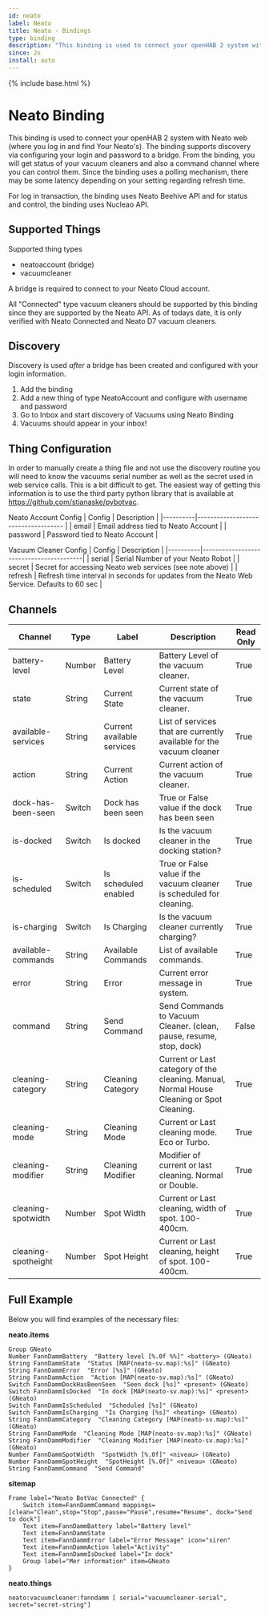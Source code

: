 ```yaml
---
id: neato
label: Neato
title: Neato - Bindings
type: binding
description: "This binding is used to connect your openHAB 2 system with Neato web (where you log in and find Your Neato's). The binding supports discovery via configuring your login and password to a bridge. From the binding, you will get status of your vacuum cleaners and also a command channel where you can control them. Since the binding uses a polling mechanism, there may be some latency depending on your setting regarding refresh time."
since: 2x
install: auto
---
```


<!-- Attention authors: Do not edit directly. Please add your changes to the appropriate source repository -->

{% include base.html %}

# Neato Binding

This binding is used to connect your openHAB 2 system with Neato web (where you log in and find Your Neato's). The binding supports discovery via configuring your login and password to a bridge. From the binding, you will get status of your vacuum cleaners and also a command channel where you can control them. Since the binding uses a polling mechanism, there may be some latency depending on your setting regarding refresh time. 

For log in transaction, the binding uses Neato Beehive API and for status and control, the binding uses Nucleao API. 

## Supported Things

Supported thing types
* neatoaccount (bridge)
* vacuumcleaner

A bridge is required to connect to your Neato Cloud account.  

All "Connected" type vacuum cleaners should be supported by this binding since they are supported by the Neato API.  As of todays date, it is only verified with Neato Connected and Neato D7 vacuum cleaners.

## Discovery

Discovery is used _after_ a bridge has been created and configured with your login information.

1. Add the binding
2. Add a new thing of type NeatoAccount and configure with username and password
3. Go to Inbox and start discovery of Vacuums using Neato Binding
4. Vacuums should appear in your inbox!

## Thing Configuration

In order to manually create a thing file and not use the discovery routine you will need to know the vacuums serial number as well as the secret used in web service calls. This is a bit difficult to get. The easiest way of getting this information is to use the third party python library that is available at https://github.com/stianaske/pybotvac.

Neato Account Config
| Config   | Description                         |
|----------|------------------------------------ |
| email    | Email address tied to Neato Account |
| password | Password tied to Neato Account      |

Vacuum Cleaner Config
| Config   | Description                             |
|----------|-----------------------------------------|
| serial   | Serial Number of your Neato Robot       |
| secret   | Secret for accessing Neato web services (see note above) |
| refresh  | Refresh time interval in seconds for updates from the Neato Web Service.  Defaults to 60 sec |

## Channels

| Channel             | Type   | Label                      | Description                                                                               | Read Only |
|---------------------|--------|----------------------------|-------------------------------------------------------------------------------------------|-----------|
| battery-level| Number | Battery Level              | Battery Level of the vacuum cleaner.                                                      | True      |
| state               | String | Current State              | Current state of the vacuum cleaner.                                                      | True      |
| available-services  | String | Current available services | List of services that are currently available for the vacuum cleaner                      | True      |
| action              | String | Current Action             | Current action of the vacuum cleaner.                                                     | True      |
| dock-has-been-seen  | Switch | Dock has been seen         | True or False value if the dock has been seen                                             | True      |
| is-docked           | Switch | Is docked                  | Is the vacuum cleaner in the docking station?                                             | True      |
| is-scheduled        | Switch | Is scheduled enabled       | True or False value if the vacuum cleaner is scheduled for cleaning.                      | True      |
| is-charging         | Switch | Is Charging                | Is the vacuum cleaner currently charging?                                                 | True      |
| available-commands  | String | Available Commands         | List of available commands.                                                               | True      |
| error               | String | Error                      | Current error message in system.                                                          | True      |
| command             | String | Send Command               | Send Commands to Vacuum Cleaner. (clean, pause, resume, stop, dock)                       | False     |
| cleaning-category   | String | Cleaning Category          | Current or Last category of the cleaning. Manual, Normal House Cleaning or Spot Cleaning. | True      |
| cleaning-mode       | String | Cleaning Mode              | Current or Last cleaning mode. Eco or Turbo.                                              | True      |
| cleaning-modifier   | String | Cleaning Modifier          | Modifier of current or last cleaning. Normal or Double.                                   | True      |
| cleaning-spotwidth  | Number | Spot Width                 | Current or Last cleaning, width of spot. 100-400cm.                                       | True      |
| cleaning-spotheight | Number | Spot Height                | Current or Last cleaning, height of spot. 100-400cm.                                      | True      |

## Full Example

Below you will find examples of the necessary files:

**neato.items**

    Group GNeato
    Number FannDammBattery  "Battery level [%.0f %%]" <battery> (GNeato) 
    String FannDammState  "Status [MAP(neato-sv.map):%s]" (GNeato) 
    String FannDammError  "Error [%s]" (GNeato) 
    String FannDammAction  "Action [MAP(neato-sv.map):%s]" (GNeato) 
    Switch FannDammDockHasBeenSeen  "Seen dock [%s]" <present> (GNeato) 
    Switch FannDammIsDocked  "In dock [MAP(neato-sv.map):%s]" <present> (GNeato) 
    Switch FannDammIsScheduled  "Scheduled [%s]" (GNeato) 
    Switch FannDammIsCharging  "Is Charging [%s]" <heating> (GNeato) 
    String FannDammCategory  "Cleaning Category [MAP(neato-sv.map):%s]" (GNeato) 
    String FannDammMode  "Cleaning Mode [MAP(neato-sv.map):%s]" (GNeato) 
    String FannDammModifier  "Cleaning Modifier [MAP(neato-sv.map):%s]" (GNeato) 
    Number FannDammSpotWidth  "SpotWidth [%.0f]" <niveau> (GNeato) 
    Number FannDammSpotHeight  "SpotHeight [%.0f]" <niveau> (GNeato) 
    String FannDammCommand  "Send Command"

**sitemap**

    Frame label="Neato BotVac Connected" {
	    Switch item=FannDammCommand mappings=[clean="Clean",stop="Stop",pause="Pause",resume="Resume", dock="Send to dock"]
	    Text item=FannDammBattery label="Battery level"
	    Text item=FannDammState
	    Text item=FannDammError label="Error Message" icon="siren"
	    Text item=FannDammAction label="Activity"
	    Text item=FannDammIsDocked label="In dock"
	    Group label="Mer information" item=GNeato
    }

**neato.things**

    neato:vacuumcleaner:fanndamm [ serial="vacuumcleaner-serial", secret="secret-string"]
